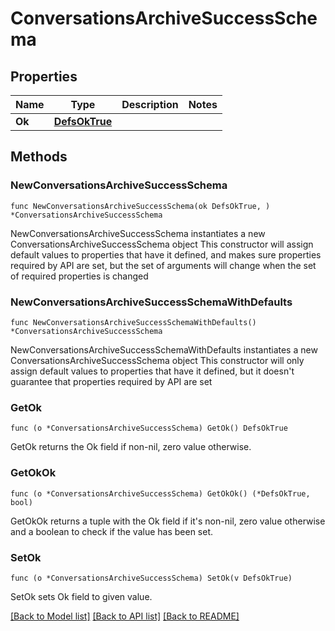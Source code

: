 # ConversationsArchiveSuccessSchema

## Properties

Name | Type | Description | Notes
------------ | ------------- | ------------- | -------------
**Ok** | [**DefsOkTrue**](DefsOkTrue.md) |  | 

## Methods

### NewConversationsArchiveSuccessSchema

`func NewConversationsArchiveSuccessSchema(ok DefsOkTrue, ) *ConversationsArchiveSuccessSchema`

NewConversationsArchiveSuccessSchema instantiates a new ConversationsArchiveSuccessSchema object
This constructor will assign default values to properties that have it defined,
and makes sure properties required by API are set, but the set of arguments
will change when the set of required properties is changed

### NewConversationsArchiveSuccessSchemaWithDefaults

`func NewConversationsArchiveSuccessSchemaWithDefaults() *ConversationsArchiveSuccessSchema`

NewConversationsArchiveSuccessSchemaWithDefaults instantiates a new ConversationsArchiveSuccessSchema object
This constructor will only assign default values to properties that have it defined,
but it doesn't guarantee that properties required by API are set

### GetOk

`func (o *ConversationsArchiveSuccessSchema) GetOk() DefsOkTrue`

GetOk returns the Ok field if non-nil, zero value otherwise.

### GetOkOk

`func (o *ConversationsArchiveSuccessSchema) GetOkOk() (*DefsOkTrue, bool)`

GetOkOk returns a tuple with the Ok field if it's non-nil, zero value otherwise
and a boolean to check if the value has been set.

### SetOk

`func (o *ConversationsArchiveSuccessSchema) SetOk(v DefsOkTrue)`

SetOk sets Ok field to given value.



[[Back to Model list]](../README.md#documentation-for-models) [[Back to API list]](../README.md#documentation-for-api-endpoints) [[Back to README]](../README.md)


